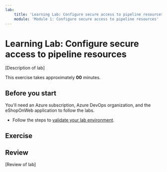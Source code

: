 ```yaml
---
lab:
    title: 'Learning Lab: Configure secure access to pipeline resources'
    module: 'Module 1: Configure secure access to pipeline resources'
---
```


# Learning Lab: Configure secure access to pipeline resources

[Description of lab]

This exercise takes approximately **00** minutes.

## Before you start

You'll need an Azure subscription, Azure DevOps organization, and the eShopOnWeb application to follow the labs.

- Follow the steps to [validate your lab environment](Instructions\Labs\APL1001_M00_Validate_Lab_Environment.md).

## Exercise

## Review

[Review of lab]

